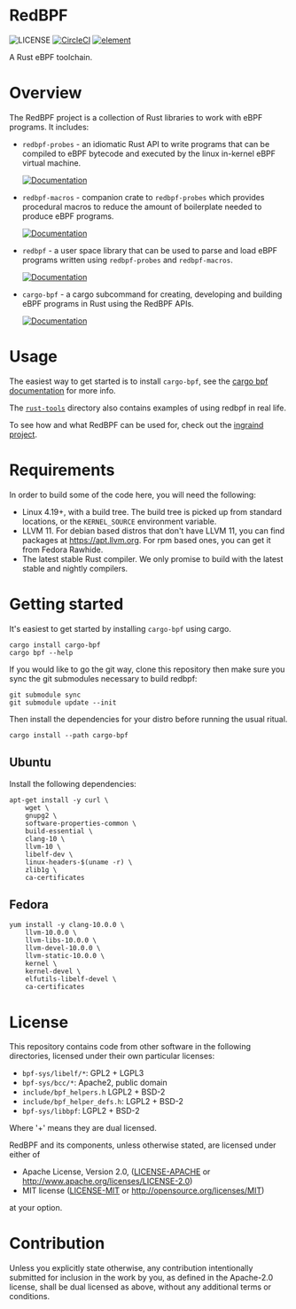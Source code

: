 RedBPF
======

![LICENSE](https://img.shields.io/badge/license-MIT%2FApache--2.0-blue.svg)
[![CircleCI](https://circleci.com/gh/redsift/redbpf.svg?style=shield)](https://circleci.com/gh/redsift/redbpf)
[![element](https://img.shields.io/matrix/redbpf:rustch.at?server_fqdn=rustch.at)](https://app.element.io/#/room/!vCJcBZDeGUXaqSvPpL:rustch.at?via=rustch.at)


A Rust eBPF toolchain.

# Overview

The RedBPF project is a collection of Rust libraries to work with eBPF
programs. It includes:

- `redbpf-probes` - an idiomatic Rust API to write programs that can be
compiled to eBPF bytecode and executed by the linux in-kernel eBPF virtual
machine.
    
    [![Documentation](https://img.shields.io/badge/docs-latest-red.svg)](https://ingraind.org/api/redbpf_probes/)

- `redbpf-macros` - companion crate to `redbpf-probes` which provides
procedural macros to reduce the amount of boilerplate needed to produce eBPF
programs.

    [![Documentation](https://img.shields.io/badge/docs-latest-red.svg)](https://ingraind.org/api/redbpf_macros/)

- `redbpf` - a user space library that can be used to parse and load eBPF
programs written using `redbpf-probes` and `redbpf-macros`.

    [![Documentation](https://img.shields.io/badge/docs-latest-red.svg)](https://ingraind.org/api/redbpf/)

- `cargo-bpf` - a cargo subcommand for creating, developing and building eBPF
programs in Rust using the RedBPF APIs.
    
    [![Documentation](https://img.shields.io/badge/docs-latest-red.svg)](https://ingraind.org/api/cargo_bpf/)

# Usage

The easiest way to get started is to install `cargo-bpf`, see the
[cargo bpf
documentation](https://ingraind.org/api/cargo_bpf/)
for more info.

The
[`rust-tools`](https://github.com/redsift/redbpf/tree/master/redbpf-tools)
directory also contains examples of using redbpf in real life.

To see how and what RedBPF can be used for, check out the [ingraind
project](https://github.com/redsift/ingraind/tree/v1.0.0).

# Requirements

In order to build some of the code here, you will need the following:

 * Linux 4.19+, with a build tree. The build tree is picked up from standard locations, or the `KERNEL_SOURCE` environment variable.
 * LLVM 11. For debian based distros that don't have LLVM 11, you can find packages at https://apt.llvm.org. For rpm based ones, you can get it from Fedora Rawhide.
 * The latest stable Rust compiler. We only promise to build with the latest stable and nightly compilers.

# Getting started

It's easiest to get started by installing `cargo-bpf` using cargo.

	cargo install cargo-bpf
	cargo bpf --help

If you would like to go the git way, clone this repository then make
sure you sync the git submodules necessary to build redbpf:

    git submodule sync
    git submodule update --init

Then install the dependencies for your distro before running the usual ritual.

    cargo install --path cargo-bpf

## Ubuntu

Install the following dependencies:

	apt-get install -y curl \
		wget \
		gnupg2 \
		software-properties-common \
		build-essential \
		clang-10 \
		llvm-10 \
		libelf-dev \
		linux-headers-$(uname -r) \
		zlib1g \
		ca-certificates

## Fedora

	yum install -y clang-10.0.0 \
		llvm-10.0.0 \
		llvm-libs-10.0.0 \
		llvm-devel-10.0.0 \
		llvm-static-10.0.0 \
		kernel \
		kernel-devel \
		elfutils-libelf-devel \
		ca-certificates

# License

This repository contains code from other software in the following
directories, licensed under their own particular licenses:

 * `bpf-sys/libelf/*`: GPL2 + LGPL3 
 * `bpf-sys/bcc/*`: Apache2, public domain
 * `include/bpf_helpers.h` LGPL2 + BSD-2
 * `include/bpf_helper_defs.h`: LGPL2 + BSD-2
 * `bpf-sys/libbpf`: LGPL2 + BSD-2
 
Where '+' means they are dual licensed.

RedBPF and its components, unless otherwise stated, are licensed under either of

 * Apache License, Version 2.0, ([LICENSE-APACHE](LICENSE-APACHE) or http://www.apache.org/licenses/LICENSE-2.0)
 * MIT license ([LICENSE-MIT](LICENSE-MIT) or http://opensource.org/licenses/MIT)

at your option.

# Contribution

Unless you explicitly state otherwise, any contribution intentionally submitted
for inclusion in the work by you, as defined in the Apache-2.0 license, shall be dual licensed as above, without any
additional terms or conditions.
